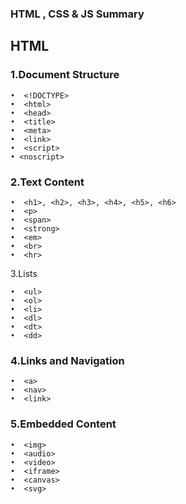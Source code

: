 ### HTML , CSS & JS Summary

## HTML

### 1.Document Structure
```
•  <!DOCTYPE>
•  <html>
•  <head>
•  <title>
•  <meta>
•  <link>
•  <script>
• <noscript>
```
###  2.Text Content
```
•  <h1>, <h2>, <h3>, <h4>, <h5>, <h6>
•  <p>
•  <span>
•  <strong>
•  <em>
•  <br>
•  <hr>
```

3.Lists
```
•  <ul>
•  <ol>
•  <li>
•  <dl>
•  <dt>
•  <dd>
```

### 4.Links and Navigation
```
•  <a>
•  <nav>
•  <link>
```

### 5.Embedded Content
```
•  <img>
•  <audio>
•  <video>
•  <iframe>
•  <canvas>
•  <svg>
```


